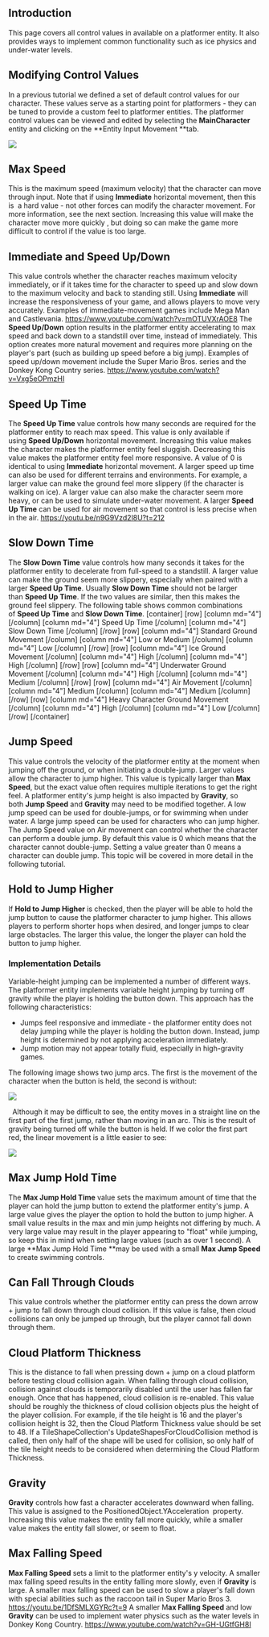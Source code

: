 ## Introduction

This page covers all control values in available on a platformer entity. It also provides ways to implement common functionality such as ice physics and under-water levels.

## Modifying Control Values

In a previous tutorial we defined a set of default control values for our character. These values serve as a starting point for platformers - they can be tuned to provide a custom feel to platformer entities. The platformer control values can be viewed and edited by selecting the **MainCharacter** entity and clicking on the **Entity Input Movement **tab.

![](/media/2023-05-img_645b94f3c5629.png)

## Max Speed

This is the maximum speed (maximum velocity) that the character can move through input. Note that if using **Immediate** horizontal movement, then this is  a hard value - not other forces can modify the character movement. For more information, see the next section. Increasing this value will make the character move more quickly , but doing so can make the game more difficult to control if the value is too large.

## Immediate and Speed Up/Down

This value controls whether the character reaches maximum velocity immediately, or if it takes time for the character to speed up and slow down to the maximum velocity and back to standing still. Using **Immediate** will increase the responsiveness of your game, and allows players to move very accurately. Examples of immediate-movement games include Mega Man and Castlevania. https://www.youtube.com/watch?v=mOTUVXrAOE8 The **Speed Up/Down** option results in the platformer entity accelerating to max speed and back down to a standstill over time, instead of immediately. This option creates more natural movement and requires more planning on the player's part (such as building up speed before a big jump). Examples of speed up/down movement include the Super Mario Bros. series and the Donkey Kong Country series. https://www.youtube.com/watch?v=Vxg5eOPmzHI

## Speed Up Time

The **Speed Up Time** value controls how many seconds are required for the platformer entity to reach max speed. This value is only available if using **Speed Up/Down** horizontal movement. Increasing this value makes the character makes the platformer entity feel sluggish. Decreasing this value makes the platformer entity feel more responsive. A value of 0 is identical to using **Immediate** horizontal movement. A larger speed up time can also be used for different terrains and environments. For example, a larger value can make the ground feel more slippery (if the character is walking on ice). A larger value can also make the character seem more heavy, or can be used to simulate under-water movement. A larger **Speed Up Time** can be used for air movement so that control is less precise when in the air. https://youtu.be/n9G9Vzd2l8U?t=212

## Slow Down Time

The **Slow Down Time** value controls how many seconds it takes for the platformer entity to decelerate from full-speed to a standstill. A larger value can make the ground seem more slippery, especially when paired with a larger **Speed Up Time**. Usually **Slow Down Time** should not be larger than **Speed Up Time**. If the two values are similar, then this makes the ground feel slippery. The following table shows common combinations of **Speed Up Time** and **Slow Down Time**. \[container\] \[row\] \[column md="4"\] \[/column\] \[column md="4"\] Speed Up Time \[/column\] \[column md="4"\] Slow Down Time \[/column\] \[/row\] \[row\] \[column md="4"\] Standard Ground Movement \[/column\] \[column md="4"\] Low or Medium \[/column\] \[column md="4"\] Low \[/column\] \[/row\] \[row\] \[column md="4"\] Ice Ground Movement \[/column\] \[column md="4"\] High \[/column\] \[column md="4"\] High \[/column\] \[/row\] \[row\] \[column md="4"\] Underwater Ground Movement \[/column\] \[column md="4"\] High \[/column\] \[column md="4"\] Medium \[/column\] \[/row\] \[row\] \[column md="4"\] Air Movement \[/column\] \[column md="4"\] Medium \[/column\] \[column md="4"\] Medium \[/column\] \[/row\] \[row\] \[column md="4"\] Heavy Character Ground Movement \[/column\] \[column md="4"\] High \[/column\] \[column md="4"\] Low \[/column\] \[/row\] \[/container\]

## Jump Speed

This value controls the velocity of the platformer entity at the moment when jumping off the ground, or when initiating a double-jump. Larger values allow the character to jump higher. This value is typically larger than **Max Speed**, but the exact value often requires multiple iterations to get the right feel. A platformer entity's jump height is also impacted by **Gravity**, so both **Jump Speed** and **Gravity** may need to be modified together. A low jump speed can be used for double-jumps, or for swimming when under water. A large jump speed can be used for characters who can jump higher. The Jump Speed value on Air movement can control whether the character can perform a double jump. By default this value is 0 which means that the character cannot double-jump. Setting a value greater than 0 means a character can double jump. This topic will be covered in more detail in the following tutorial.

## Hold to Jump Higher

If **Hold to Jump Higher** is checked, then the player will be able to hold the jump button to cause the platformer character to jump higher. This allows players to perform shorter hops when desired, and longer jumps to clear large obstacles. The larger this value, the longer the player can hold the button to jump higher.

### Implementation Details

Variable-height jumping can be implemented a number of different ways. The platformer entity implements variable height jumping by turning off gravity while the player is holding the button down. This approach has the following characteristics:

-   Jumps feel responsive and immediate - the platformer entity does not delay jumping while the player is holding the button down. Instead, jump height is determined by not applying acceleration immediately.
-   Jump motion may not appear totally fluid, especially in high-gravity games.

The following image shows two jump arcs. The first is the movement of the character when the button is held, the second is without:

![](/media/2018-01-img_5a6e23637b9ad.png)

  Although it may be difficult to see, the entity moves in a straight line on the first part of the first jump, rather than moving in an arc. This is the result of gravity being turned off while the button is held. If we color the first part red, the linear movement is a little easier to see:

![](/media/2018-01-img_5a6e249b232c5.png)

## Max Jump Hold Time

The **Max Jump Hold Time** value sets the maximum amount of time that the player can hold the jump button to extend the platformer entity's jump. A large value gives the player the option to hold the button to jump higher. A small value results in the max and min jump heights not differing by much. A very large value may result in the player appearing to "float" while jumping, so keep this in mind when setting large values (such as over 1 second). A large **Max Jump Hold Time **may be used with a small **Max Jump Speed** to create swimming controls.

## **Can Fall Through Clouds**

This value controls whether the platformer entity can press the down arrow + jump to fall down through cloud collision. If this value is false, then cloud collisions can only be jumped up through, but the player cannot fall down through them.

## Cloud Platform Thickness

This is the distance to fall when pressing down + jump on a cloud platform before testing cloud collision again. When falling through cloud collision, collision against clouds is temporarily disabled until the user has fallen far enough. Once that has happened, cloud collision is re-enabled. This value should be roughly the thickness of cloud collision objects plus the height of the player collision. For example, if the tile height is 16 and the player's collision height is 32, then the Cloud Platform Thickness value should be set to 48. If a TileShapeCollection's UpdateShapesForCloudCollision method is called, then only half of the shape will be used for collision, so only half of the tile height needs to be considered when determining the Cloud Platform Thickness.

## Gravity

**Gravity** controls how fast a character accelerates downward when falling. This value is assigned to the PositionedObject.YAcceleration  property. Increasing this value makes the entity fall more quickly, while a smaller value makes the entity fall slower, or seem to float.

## Max Falling Speed

**Max Falling Speed** sets a limit to the platformer entity's y velocity. A smaller max falling speed results in the entity falling more slowly, even if **Gravity** is large. A smaller max falling speed can be used to slow a player's fall down with special abilities such as the raccoon tail in Super Mario Bros 3. https://youtu.be/1DfSMLXGYRc?t=9 A smaller M**ax Falling Speed** and low **Gravity** can be used to implement water physics such as the water levels in Donkey Kong Country. https://www.youtube.com/watch?v=GH-UGtfGH8I
